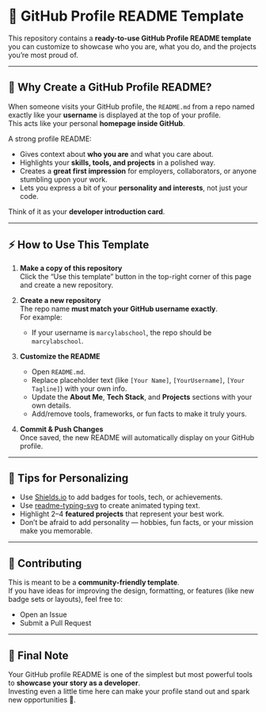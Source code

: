 # 🌟 GitHub Profile README Template

This repository contains a **ready-to-use GitHub Profile README template** you can customize to showcase who you are, what you do, and the projects you’re most proud of.

---

## 📌 Why Create a GitHub Profile README?

When someone visits your GitHub profile, the `README.md` from a repo named exactly like your **username** is displayed at the top of your profile.  
This acts like your personal **homepage inside GitHub**.

A strong profile README:
- Gives context about **who you are** and what you care about.
- Highlights your **skills, tools, and projects** in a polished way.
- Creates a **great first impression** for employers, collaborators, or anyone stumbling upon your work.
- Lets you express a bit of your **personality and interests**, not just your code.

Think of it as your **developer introduction card**.

---

## ⚡ How to Use This Template

1. **Make a copy of this repository**  
   Click the “Use this template” button in the top-right corner of this page and create a new repository.

2. **Create a new repository**  
   The repo name **must match your GitHub username exactly**.  
   For example:
   - If your username is `marcylabschool`, the repo should be `marcylabschool`.

3. **Customize the README**  
   - Open `README.md`.
   - Replace placeholder text (like `[Your Name]`, `[YourUsername]`, `[Your Tagline]`) with your own info.
   - Update the **About Me**, **Tech Stack**, and **Projects** sections with your own details.
   - Add/remove tools, frameworks, or fun facts to make it truly yours.

4. **Commit & Push Changes**  
   Once saved, the new README will automatically display on your GitHub profile.

---

## 🎨 Tips for Personalizing

- Use [Shields.io](https://shields.io/) to add badges for tools, tech, or achievements.  
- Use [readme-typing-svg](https://github.com/DenverCoder1/readme-typing-svg) to create animated typing text.  
- Highlight 2–4 **featured projects** that represent your best work.  
- Don’t be afraid to add personality — hobbies, fun facts, or your mission make you memorable.

---

## 🤝 Contributing

This is meant to be a **community-friendly template**.  
If you have ideas for improving the design, formatting, or features (like new badge sets or layouts), feel free to:
- Open an Issue  
- Submit a Pull Request  

---

## 🏁 Final Note

Your GitHub profile README is one of the simplest but most powerful tools to **showcase your story as a developer**.  
Investing even a little time here can make your profile stand out and spark new opportunities 🚀.
